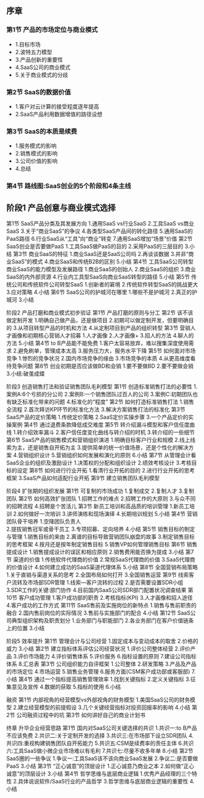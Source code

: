 ## 序章
### 第1节 产品的市场定位与商业模式
- 1.目标市场 
- 2.波特五力模型 
- 3.产品创新的重要性 
- 4.SaaS公司的商业模式 
- 5.关于商业模式的分歧
### 第2节 SaaS的数据价值 
- 1.客户对云计算的接受程度逐年提高 
- 2.SaaS产品利用数据增值的路径设想
### 第3节 SaaS的本质是续费 
- 1.服务模式的影响 
- 2.销售模式的影响 
- 3.公司价值的影响
- 4.总结
### 第4节 路线图:SaaS创业的5个阶段和4条主线

## 阶段1 产品创意与商业模式选择
第1节 SaaS产品分类及其发展方向 
1.通用SaaS vs行业SaaS 
2.工具SaaS vs商业SaaS 
3.关于“商业SaaS”的争议 
4.各类型SaaS产品间的转化路径 
5.通用SaaS的PaaS路径 
6.行业SaaS从“工具”向“商业”转变 
7.通用SaaS增加“场景”价值
第2节 SaaS创业是否要做PaaS 
1.工具SaaS做PaaS的目的 
2.采用PaaS的三层目的 
3.小结
第3节 商业SaaS的特征 
1.商业SaaS还是SaaS公司吗 
2.再谈谈数据 
3.并非“商业SaaS”的模式 
4.商业SaaS和传统B2B的区别 
5.小结
第4节 工具SaaS公司转型商业SaaS的能力模型及发展路径 
1.商业SaaS的创始人
2.商业SaaS的组织
3.商业SaaS的内外部资源 
4.行业内工具型SaaS向商业SaaS转型的路径
5.小结
第5节 传统公司和传统软件公司转型SaaS
1.创新者的窘境 
2.传统软件转型SaaS的挑战更大 
3.应对策略
4.小结
第6节 SaaS公司的护城河在哪里
1.哪些不是护城河 
2.真正的护城河 
3.小结


阶段2 产品打磨和商业模式初步验证 
第1节 产品打磨的原则与分工 
第2节 该不该做定制开发
1.明确自己做产品，还是做项目 
2.初期可以做定制开发，但要明确目的 
3.从项目转型产品的时机和方法 
4.从定制项目到产品的组织转型
第3节 营销人才画像和初期核心营销人才招募 
1.人才画像
2.人才画像+ 
3.招人的方法 
4.聊人的方法 
5.小结
第4节 to B产品能不能免费 
1.客户太容易放弃，难以搜集深度使用需求 
2.避免刷单，管理成本太高 
3.服务压力大，服务水平下降
第5节 如何面对市场竞争 
1.惨烈的竞争状况
2.国内市场竞争的缘由 
3.市场竞争的本质 
4.从更高维度看待竞争问题
第6节 创业初期是否应该做BD和会销
1.要不要做BD 
2.要不要做会销 
3.小结:破茧成蝶


阶段3 创造销售打法和验证销售团队毛利模型 
第1节 创造标准销售打法的必要性
1.案例A:6个亏损的分公司 
2.案例B:一个销售团队过百人的公司 
3.案例C:初期团队也有缺乏标准化带来的问题 
4.标准化的“程度”
第2节 如何打造标准销售打法 
1.销售全流程
2.首次拜访KP环节的标准化方法
3.解决方案销售打法的标准化 
第3节 SaaS产品的定价策略
1.传统定价策略 
2.SaaS定价实操步骤 
3.一个产品定价的实操案例
第4节 通过退费条款降低成交难度
第5节 转介绍漏斗模型和客户信任度曲线
1.转介绍效率漏斗 
2.客户信任度变化曲线与转介绍的时机 
3.转介绍的一些细节
第6节 SaaS产品的销售模式和营销组织演进 
1.明确目标客户行业和规模 
2.线上线索为主，还是销售自开拓为主 
3.提供简单的统一价值场景，还是个性化的解决方案 
4.营销组织设计
5.营销组织如何发展和演化的原则
6.小结
第7节 从管理会计看SaaS企业的组织及激励设计
1.决策权的分配和组织设计 
2.绩效考核设计 
3.考核目标的设定
第8节 如何进行行业开拓 
1.看清行业开拓的目的 
2.进行行业开拓的思考框架 
3.SaaS产品如何适配行业开拓
第9节 建立销售团队毛利模型 


阶段4 扩张期的组织发展
第1节 可复制的市场成功 
1.复制成交
2.复制人才
3.复制团队
第2节 如何高效扩张团队
1.招聘工作的难点 
2.招聘工作的大原则 
3.与众不同的招聘流程 
4.招聘是个苦活儿
第3节 新员工培训和高品质的培训管理 
1.新员工培训
2.如何做好一次培训 
3.讲师演练和现场演绎 
4.长期培训规划 
5.小结
第4节 营销团队骨干培养 
1.空降团队负责人             
2.提拔销售冠军或骨干员工 
3.专项招募、定向培养 
4.小结
第5节 销售目标的制定与管理 
1.销售目标的来由
2.离谱的目标导致营销团队崩盘的故事 
3.制定销售目标的思考框架 
4.按月还是按年制定销售目标 
5.销售VP如何管理销售目标
第6节 销售提成设计 
1.销售提成设计的误区和相应原则 
2.销售费用能否换为提成
3.小结
第7节 渠道的价值 
1.传统软件代理商的价值 
2.常规SaaS代理商的价值 
3.SaaS代理商的价值设计 
4.如何建立成功的SaaS渠道代理体系 
5.小结
第8节 全国营销布局策略 
1.关于直销与渠道关系的思考 
2.全国布局如何打开 
3.全国销售运营
第9节 线索客户流转及市场部SDR管理 
1.线索—客户流转的过程 
2.是否需要设置SDR小组 
3.SDR工作的关键:部门协作 
4.目前国内SaaS公司SDR部门配置状况调查结果
第10节 客户成功管理 
1.客户成功部的职责 
2.考核指标(KPI) 
3.人才画像和招人途径 
4.客户成功的工作方式
第11节 SaaS售前及实施岗位的新特点 
1.销售与售前职责的融合 
2.国内售前岗位的实际情况 
3.售前与实施部门的配合
4.小结
第12节 SaaS公司典型组织架构及职责划分
1.业务部门与职能部门 
2.各业务部门在客户价值链条上的位置 
3.小结


阶段5 效率提升
第1节 管理会计与公司经营
1.固定成本与变动成本的取舍 
2.价格的威力
3.小结
第2节 建立指标体系评估公司经营状况 
1.评价公司整体经营
2.评价产品
3.评价市场能力
4.评价销售体系 
5.评价服务 
6.指标设置的原则 
7.建设公司指标体系 
8.汇总表
第3节 公司组织能力自评框架 
1.公司整体
2.研发策略
3.产品及产品的市场定位
4.市场运营
5.销售业务管理 
6.服务方面(CSM客户成功部或客服部) 
7.小结
第4节 通过一个指标提高销售管理效率 
1.找到关键指标
2.定义关键指标 
3.征集意见及宣传 
4.数据的获取 
5.指标的使用 
6.小结



融资
第1节 内部视角的经营模型vs外部视角的财务模型
1.美国SaaS公司的财务模型 
2.建立经营模型的前提假设 
3.几个关键经营指标对投资回报率的影响 
4.小结
第2节 公司融资过程中的坑
第3节 如何讲好自己的商业计划书 


终章 升华企业经营思路
第1节 国内对SaaS公司关键选择的共识 
1.共识一:to B产品不应该免费 
2.共识二:关于定制开发的选择 
3.共识三:在市场部下设立SDR团队
4.共识四:重视构建销售团队自开拓能力 
5.共识五:CSM是续费率的责任主体 
6.共识六:工具SaaS做小微企业市场难以有毛利 
7.共识七:尽量不收多年单
8.小结
第2节 SaaS圈的一些争议
1.争议一:工具SaaS该不该向商业SaaS发展 
2.争议二:是否要做PaaS
3.小结
第3节 “正心诚意”的顶层设计 
1.正心诚意乃商业之本 
2.如何做“正心诚意”的顶层设计 
3.小结
第4节 哲学思维与底层商业逻辑 
1.优秀产品经理的三个特性 
2.具体说说软件/SaaS行业的产品哲学 
3.哲学思维与底层商业逻辑的重要性 
4.小结